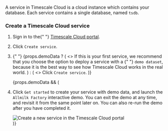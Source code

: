 A service in Timescale Cloud is a cloud instance which contains your database.
Each service contains a single database, named `tsdb`.

<procedure>

### Create a Timescale Cloud service

<ol>
  <li>
    <p>
      Sign in to the{" "}
      <a href="https://console.cloud.timescale.com/">Timescale Cloud portal</a>.
    </p>
  </li>
  <li>
    <p>
      Click <code>Create service</code>.
    </p>
  </li>
  <li>
    <p>
      {" "}
      {props.demoData ? (
        <>
          If this is your first service, we recommend that you choose the
          option to deploy a service with a {" "}
          <code>demo dataset</code>, because it is the best way to see how
          Timescale Cloud works in the real world.
        </>
      ) : (
        <>
          Click <code>Create service</code>.
        </>
      )}
    </p>
  </li>
  {props.demoData && (
    <li>
      <p>
        Click <code>Get started</code> to create your service with demo data, and
        launch the <code>Allmilk Factory</code> interactive demo. You can exit
        the demo at any time, and revisit it from the same point later on. You
        can also re-run the demo after you have completed it.
      </p>
      <img
        class="main-content__illustration"
        src="https://s3.amazonaws.com/assets.timescale.com/docs/images/tsc-create-service-demo.png"
        alt="Create a new service in the Timescale Cloud portal"
      />
    </li>
  )}
</ol>

</procedure>

